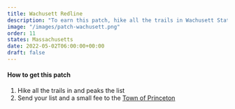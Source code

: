 ```yaml
---
title: Wachusett Redline 
description: "To earn this patch, hike all the trails in Wachusett State Park."
image: "/images/patch-wachusett.png"
order: 11
states: Massachusetts
date: 2022-05-02T06:00:00+00:00
draft: false
---
```

#### How to get this patch
1. Hike all the trails in and peaks the list
2. Send your list and a small fee to the <a href="https://www.town.princeton.ma.us/open-space-committee/pages/wachusett-redline" target="_blank">Town of Princeton</a>
